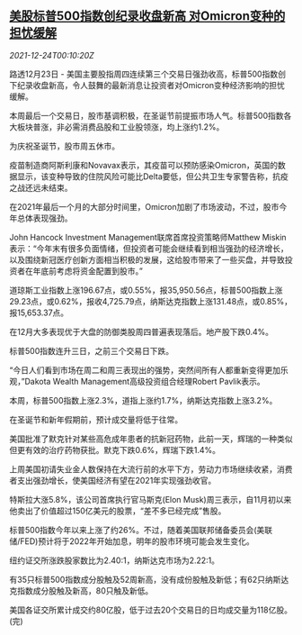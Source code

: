 <!--1640305862000-->
[美股标普500指数创纪录收盘新高 对Omicron变种的担忧缓解](https://cn.reuters.com/article/usa-stock-close-1223-thur-idCNKBS2J3001)
------

<div><i>2021-12-24T00:10:20Z</i></div><p>路透12月23日 - 美国主要股指周四连续第三个交易日强劲收高，标普500指数创下纪录收盘新高，令人鼓舞的最新消息让投资者对Omicron变种经济影响的担忧缓解。</p><p>本周最后一个交易日，股市基调积极，在圣诞节前提振市场人气。标普500指数各大板块普涨，非必需消费品股和工业股领涨，均上涨约1.2%。</p><p>为庆祝圣诞节，股市周五休市。</p><p>疫苗制造商阿斯利康和Novavax表示，其疫苗可以预防感染Omicron，英国的数据显示，该变种导致的住院风险可能比Delta要低，但公共卫生专家警告称，抗疫之战还远未结束。</p><p>在2021年最后一个月的大部分时间里，Omicron加剧了市场波动，不过，股市今年总体表现强劲。</p><p>John Hancock Investment Management联席首席投资策略师Matthew Miskin表示：“今年末有很多负面情绪，但投资者可能会继续看到相当强劲的经济增长，以及围绕新冠医疗创新方面相当积极的发展，这给股市带来了一些买盘，并导致投资者在年底前考虑将资金配置到股市。”</p><p>道琼斯工业指数上涨196.67点，或0.55%，报35,950.56点，标普500指数上涨29.23点，或0.62%，报收4,725.79点，纳斯达克指数上涨131.48点，或0.85%，报15,653.37点。</p><p>在12月大多表现优于大盘的防御类股周四普遍表现落后。地产股下跌0.4%。</p><p>标普500指数连升三日，之前三个交易日下跌。</p><p>“今日人们看到市场在周二和周三表现出的强势，突然间所有人都重新变得更加乐观，”Dakota Wealth Management高级投资组合经理Robert Pavlik表示。</p><p>本周，标普500指数上涨2.3%，道指上涨约1.7%，纳斯达克指数上涨3.2%。</p><p>在圣诞节和新年假期前，预计成交量将低于往常。</p><p>美国批准了默克针对某些高危成年患者的抗新冠药物，此前一天，辉瑞的一种类似但更有效的治疗药物获批。默克下跌0.6%，辉瑞下跌1.4%。</p><p>上周美国初请失业金人数保持在大流行前的水平下方，劳动力市场继续收紧，消费者支出强劲增长，使美国经济有望在2021年实现强劲收官。</p><p>特斯拉大涨5.8%，该公司首席执行官马斯克(Elon Musk)周三表示，自11月初以来他卖出了价值超过150亿美元的股票，“差不多已经完成”售股。</p><p>标普500指数今年以来上涨了约26%。不过，随着美国联邦储备委员会(美联储/FED)预计将于2022年开始加息，明年的股市环境可能会发生变化。</p><p>纽约证交所涨跌股家数比为2.40:1，纳斯达克市场为2.22:1。</p><p>有35只标普500指数成分股触及52周新高，没有成份股触及新低；有62只纳斯达克指数成分股触及新高，80只触及新低。</p><p>美国各证交所累计成交约80亿股，低于过去20个交易日的日均成交量为118亿股。(完)</p>
